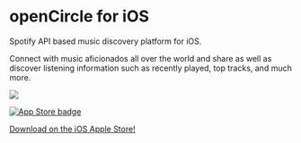 # openCircle for iOS
Spotify API based music discovery platform for iOS.

Connect with music aficionados all over the world and share as well as discover listening information such as recently played, top tracks, and much more.

![](https://i.ibb.co/yRNrPC0/Screen-Shot-2020-10-01-at-1-01-43-AM.png)

<a href="https://apps.apple.com/us/app/opencircle-music-discovery/id1516421718?ls=1" rel="some text">![App Store badge](https://upload.wikimedia.org/wikipedia/commons/thumb/3/3c/Download_on_the_App_Store_Badge.svg/200px-Download_on_the_App_Store_Badge.svg.png)</a>

[Download on the iOS Apple Store!](https://apps.apple.com/us/app/opencircle-music-discovery/id1516421718?ls=1) 

